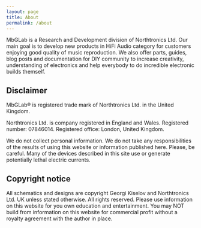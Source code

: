 ```yaml
---
layout: page
title: About
permalink: /about
---
```


MbGLab is a Research and Development division of Northtronics Ltd. Our main goal is to develop new products in HiFi Audio category for customers enjoying good quality of music reproduction. We also offer parts, guides, blog posts and documentation for DIY community to increase creativity, understanding of electronics and help everybody to do incredible electronic builds themself. 

## Disclaimer

MbGLab® is registered trade mark of Northtronics Ltd. in the United Kingdom.

Northtronics Ltd. is company registered in England and Wales. Registered number: 07846014. Registered office: London, United Kingdom.

We do not collect personal information.
We do not take any responsibilities of the results of using this website or information published here. Please, be careful. Many of the devices described in this site use or generate potentially lethal electric currents.

## Copyright notice

All schematics and designs are copyright Georgi Kiselov and Northtronics Ltd. UK unless stated otherwise. All rights reserved. Please use information on this website for you own education and entertainment. You may NOT build from information on this website for commercial profit without a royalty agreement with the author in place.
